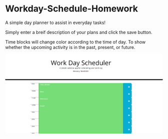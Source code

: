 # Workday-Schedule-Homework
A simple day planner to assist in everyday tasks!



Simply enter a breif description of your plans and click the save button.

Time blocks will change color according to the time of day. To show whether the upcoming activity is in the past, present, or future. 


![](schedulerss.PNG)
